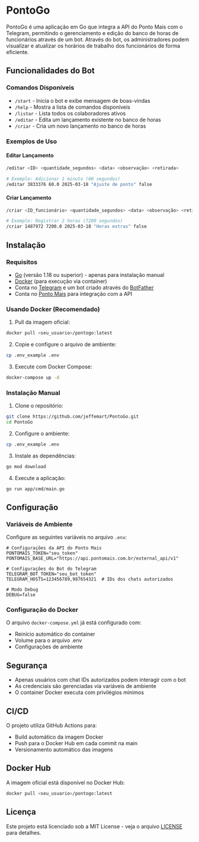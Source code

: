 # PontoGo

PontoGo é uma aplicação em Go que integra a API do Ponto Mais com o Telegram, permitindo o gerenciamento e edição do banco de horas de funcionários através de um bot. Através do bot, os administradores podem visualizar e atualizar os horários de trabalho dos funcionários de forma eficiente.

## Funcionalidades do Bot

### Comandos Disponíveis
- `/start` - Inicia o bot e exibe mensagem de boas-vindas
- `/help` - Mostra a lista de comandos disponíveis
- `/listar` - Lista todos os colaboradores ativos
- `/editar` - Edita um lançamento existente no banco de horas
- `/criar` - Cria um novo lançamento no banco de horas

### Exemplos de Uso

#### Editar Lançamento
```bash
/editar <ID> <quantidade_segundos> <data> <observação> <retirada>

# Exemplo: Adicionar 1 minuto (60 segundos)
/editar 3833376 60.0 2025-03-18 "Ajuste de ponto" false
```

#### Criar Lançamento
```bash
/criar <ID_funcionário> <quantidade_segundos> <data> <observação> <retirada>

# Exemplo: Registrar 2 horas (7200 segundos)
/criar 1487972 7200.0 2025-03-18 "Horas extras" false
```

## Instalação

### Requisitos
- [Go](https://golang.org/dl/) (versão 1.18 ou superior) - apenas para instalação manual
- [Docker](https://docs.docker.com/get-docker/) (para execução via container)
- Conta no [Telegram](https://telegram.org/) e um bot criado através do [BotFather](https://core.telegram.org/bots#botfather)
- Conta no [Ponto Mais](https://www.pontomais.com.br/) para integração com a API

### Usando Docker (Recomendado)

1. Pull da imagem oficial:
```bash
docker pull <seu_usuario>/pontogo:latest
```

2. Copie e configure o arquivo de ambiente:
```bash
cp .env_example .env
```

3. Execute com Docker Compose:
```bash
docker-compose up -d
```

### Instalação Manual

1. Clone o repositório:
```bash
git clone https://github.com/jeffemart/PontoGo.git
cd PontoGo
```

2. Configure o ambiente:
```bash
cp .env_example .env
```

3. Instale as dependências:
```bash
go mod download
```

4. Execute a aplicação:
```bash
go run app/cmd/main.go
```

## Configuração

### Variáveis de Ambiente
Configure as seguintes variáveis no arquivo `.env`:

```env
# Configurações da API do Ponto Mais
PONTOMAIS_TOKEN="seu_token"
PONTOMAIS_BASE_URL="https://api.pontomais.com.br/external_api/v1"

# Configurações do Bot do Telegram
TELEGRAM_BOT_TOKEN="seu_bot_token"
TELEGRAM_HOSTS=123456789,987654321  # IDs dos chats autorizados

# Modo Debug
DEBUG=false
```

### Configuração do Docker
O arquivo `docker-compose.yml` já está configurado com:
- Reinício automático do container
- Volume para o arquivo .env
- Configurações de ambiente

## Segurança

- Apenas usuários com chat IDs autorizados podem interagir com o bot
- As credenciais são gerenciadas via variáveis de ambiente
- O container Docker executa com privilégios mínimos

## CI/CD

O projeto utiliza GitHub Actions para:
- Build automático da imagem Docker
- Push para o Docker Hub em cada commit na main
- Versionamento automático das imagens

## Docker Hub

A imagem oficial está disponível no Docker Hub:
```bash
docker pull <seu_usuario>/pontogo:latest
```

## Licença

Este projeto está licenciado sob a MIT License - veja o arquivo [LICENSE](LICENSE) para detalhes.
